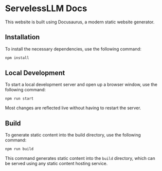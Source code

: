 # ServelessLLM Docs

This website is built using Docusaurus, a modern static website generator.

## Installation

To install the necessary dependencies, use the following command:

```bash
npm install
```

## Local Development

To start a local development server and open up a browser window, use the following command:

```bash
npm run start
```

Most changes are reflected live without having to restart the server.

## Build

To generate static content into the build directory, use the following command:

```bash
npm run build
```

This command generates static content into the `build` directory, which can be served using any static content hosting service.
